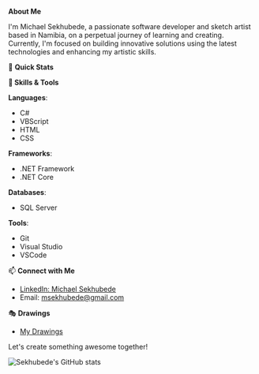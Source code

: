 **About Me**

I'm Michael Sekhubede, a passionate software developer and sketch artist based in Namibia, on a perpetual journey of learning and creating. Currently, I'm focused on building innovative solutions using the latest technologies and enhancing my artistic skills.

🚀 **Quick Stats**

**💼 Skills & Tools**

**Languages**: 
- C#
- VBScript
- HTML
- CSS

**Frameworks**:
- .NET Framework
- .NET Core

**Databases**:
- SQL Server

**Tools**:
- Git
- Visual Studio
- VSCode

📫 **Connect with Me**

- [LinkedIn: Michael Sekhubede](https://www.linkedin.com/in/michael-sekhubede)
- Email: msekhubede@gmail.com

🎭 **Drawings**
- [My Drawings](https://msekhubede.wordpress.com/)

Let's create something awesome together!



![Sekhubede's GitHub stats](https://github-readme-stats.vercel.app/api?username=sekhubede&show_icons=true&theme=transparent)